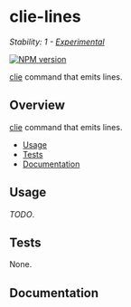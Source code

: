 # clie-lines

_Stability: 1 - [Experimental](https://github.com/tristanls/stability-index#stability-1---experimental)_

[![NPM version](https://badge.fury.io/js/clie-lines.png)](http://npmjs.org/package/clie-lines)

[clie](https://github.com/tristanls/clie) command that emits lines.

## Overview

[clie](https://github.com/tristanls/clie) command that emits lines.

  * [Usage](#usage)
  * [Tests](#tests)
  * [Documentation](#documentation)

## Usage

_TODO_.

## Tests

None.

## Documentation